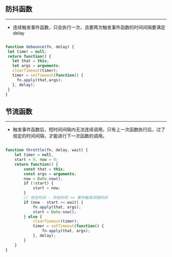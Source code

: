  ## 防抖函数
 ---

  - 连续触发事件函数，只会执行一次，且要两次触发事件函数的时间间隔要满足delay

 ```js

function debounce(fn, delay) {
  let timer = null;
  return function() {
    let that = this;
    let args = arguments;
    clearTimeout(timer);
    timer = setTimeout(function() {
      fn.apply(that,args);
    }, delay);
  }
}

 ```

 ## 节流函数
---

- 触发事件函数后，短时间间隔内无法连续调用，只有上一次函数执行后，过了规定的时间间隔，才能进行下一次函数的调用。

```js

function throttle(fn, delay, wait) {
    let timer = null,
    start = 0, now = 0;
    return function() {
        const that = this;
        const args = arguments;
        now = Date.now();
        if (!start) {
            start = now;
        }
        // 现在时间 - 开始时间 >= 事件触发间隔时间
        if (now - start >= wait) {
            fn.apply(that, args);
            start = Date.now();
        } else {
            clearTimeout(timer);
            timer = setTimeout(function() {
                fn.apply(that, args);
            }, delay);
        }
    }
}
```
